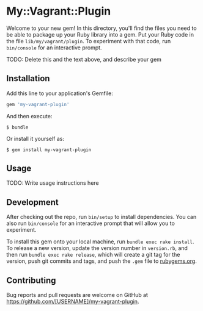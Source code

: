 # My::Vagrant::Plugin

Welcome to your new gem! In this directory, you'll find the files you need to be able to package up your Ruby library into a gem. Put your Ruby code in the file `lib/my/vagrant/plugin`. To experiment with that code, run `bin/console` for an interactive prompt.

TODO: Delete this and the text above, and describe your gem

## Installation

Add this line to your application's Gemfile:

```ruby
gem 'my-vagrant-plugin'
```

And then execute:

    $ bundle

Or install it yourself as:

    $ gem install my-vagrant-plugin

## Usage

TODO: Write usage instructions here

## Development

After checking out the repo, run `bin/setup` to install dependencies. You can also run `bin/console` for an interactive prompt that will allow you to experiment.

To install this gem onto your local machine, run `bundle exec rake install`. To release a new version, update the version number in `version.rb`, and then run `bundle exec rake release`, which will create a git tag for the version, push git commits and tags, and push the `.gem` file to [rubygems.org](https://rubygems.org).

## Contributing

Bug reports and pull requests are welcome on GitHub at https://github.com/[USERNAME]/my-vagrant-plugin.
